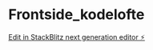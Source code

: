 # Frontside_kodelofte

[Edit in StackBlitz next generation editor ⚡️](https://stackblitz.com/~/github.com/ryankodelofte/Frontside_kodelofte)